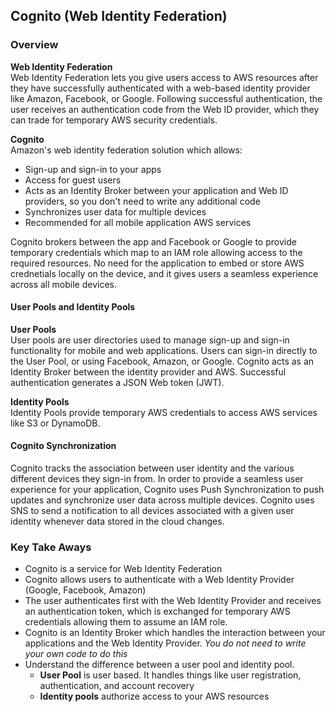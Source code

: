 ## Cognito (Web Identity Federation)

### Overview

**Web Identity Federation**<br>
Web Identity Federation lets you give users access to AWS resources after they have successfully authenticated with a web-based identity provider like Amazon, Facebook, or Google. Following successful authentication, the user receives an authentication code from the Web ID provider, which they can trade for temporary AWS security credentials.

**Cognito**<br>
Amazon's web identity federation solution which allows:

- Sign-up and sign-in to your apps
- Access for guest users
- Acts as an Identity Broker between your application and Web ID providers, so you don't need to write any additional code
- Synchronizes user data for multiple devices
- Recommended for all mobile application AWS services

Cognito brokers between the app and Facebook or Google to provide temporary credentials which map to an IAM role allowing access to the required resources. No need for the application to embed or store AWS crednetials locally on the device, and it gives users a seamless experience across all mobile devices.

#### User Pools and Identity Pools
**User Pools**<br>
User pools are user directories used to manage sign-up and sign-in functionality for mobile and web applications. Users can sign-in directly to the User Pool, or using Facebook, Amazon, or Google. Cognito acts as an Identity Broker between the identity provider and AWS. Successful authentication generates a JSON Web token (JWT).

**Identity Pools**<br>
Identity Pools provide temporary AWS credentials to access AWS services like S3 or DynamoDB.

#### Cognito Synchronization
Cognito tracks the association between user identity and the various different devices they sign-in from. In order to provide a seamless user experience for your application, Cognito uses Push Synchronization to push updates and synchronize user data across multiple devices. Cognito uses SNS to send a notification to all devices associated with a given user identity whenever data stored in the cloud changes.

### Key Take Aways
- Cognito is a service for Web Identity Federation
- Cognito allows users to authenticate with a Web Identity Provider (Google, Facebook, Amazon)
- The user authenticates first with the Web Identity Provider and receives an authentication token, which is exchanged for temporary AWS credentials allowing them to assume an IAM role.
- Cognito is an Identity Broker which handles the interaction between your applications and the Web Identity Provider. *You do not need to write your own code to do this*
-  Understand the difference between a user pool and identity pool.
    - **User Pool** is user based. It handles things like user registration, authentication, and account recovery
    - **Identity pools** authorize access to your AWS resources
